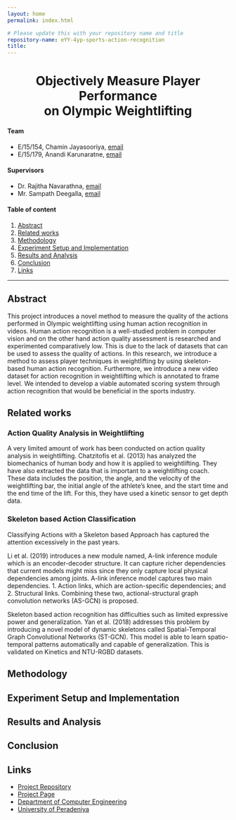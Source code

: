```yaml
---
layout: home
permalink: index.html

# Please update this with your repository name and title
repository-name: eYY-4yp-sports-action-recognition
title:
---
```


[comment]: # "This is the standard layout for the project, but you can clean this and use your own template"

<h1 align="center">Objectively Measure Player Performance<br>on Olympic  Weightlifting</h1>

#### Team

- E/15/154, Chamin Jayasooriya, [email](mailto:e15154@eng.pdn.ac.lk)
- E/15/179, Anandi Karunaratne, [email](mailto:anandi.karunaratne@gmail.com )

#### Supervisors

- Dr. Rajitha Navarathna, [email](mailto:rajithae03@gmail.com)
- Mr. Sampath Deegalla, [email](mailto:sampath@eng.pdn.ac.lk )

#### Table of content

1. [Abstract](#abstract)
2. [Related works](#related-works)
3. [Methodology](#methodology)
4. [Experiment Setup and Implementation](#experiment-setup-and-implementation)
5. [Results and Analysis](#results-and-analysis)
6. [Conclusion](#conclusion)
7. [Links](#links)

---

## Abstract
This project introduces a novel method to measure the quality of the actions performed in Olympic weightlifting using human action recognition in videos. Human action recognition is a well-studied problem in computer vision and on the other hand action quality assessment is researched and experimented comparatively low. This is due to the lack of datasets that can be used to assess the quality of actions. In this research, we introduce a method to assess player techniques in weightlifting by using skeleton-based human action recognition. Furthermore, we introduce a new video dataset for action recognition in weightlifting which is annotated to frame level. We intended to develop a viable automated scoring system through action recognition that would be beneficial in the sports industry. 


## Related works


###  Action Quality Analysis in Weightlifting

A very limited amount of work has been conducted on action quality analysis in weightlifting. Chatzitofis et al. (2013) has analyzed the biomechanics of human body and how it is applied to weightlifting. They have also extracted the data that is important to a weightlifting coach. These data includes the position, the angle, and the velocity of the weightlifting bar, the initial angle of the athlete’s knee, and the start time and the end time of the lift. For this, they have used a kinetic sensor to get depth data.

### Skeleton based Action Classification
Classifying Actions with a Skeleton based Approach has captured the attention excessively in the past years.

Li et al. (2019) introduces a new module named, A-link inference module which is an encoder-decoder structure. It can capture richer dependencies that current models might miss since they only capture local physical dependencies among joints. A-link inference model captures two main dependencies. 1. Action links, which are action-specific dependencies; and 2. Structural links. Combining these two, actional-structural graph convolution networks (AS-GCN) is proposed. 

Skeleton based action recognition has difficulties such as limited expressive power and generalization. Yan et al. (2018) addresses this problem by introducing a novel model of dynamic skeletons called Spatial-Temporal Graph Convolutional Networks (ST-GCN). This model is able to learn spatio-temporal patterns automatically and capable of generalization. This is validated on Kinetics and NTU-RGBD datasets.

## Methodology

## Experiment Setup and Implementation

## Results and Analysis

## Conclusion

## Links

- [Project Repository](https://github.com/cepdnaclk/e15-4yp-sports-action-recognition )
- [Project Page](https://cepdnaclk.github.io/e15-4yp-sports-action-recognition )
- [Department of Computer Engineering](http://www.ce.pdn.ac.lk/)
- [University of Peradeniya](https://eng.pdn.ac.lk/)

[//]: # "Please refer this to learn more about Markdown syntax"
[//]: # "https://github.com/adam-p/markdown-here/wiki/Markdown-Cheatsheet"
